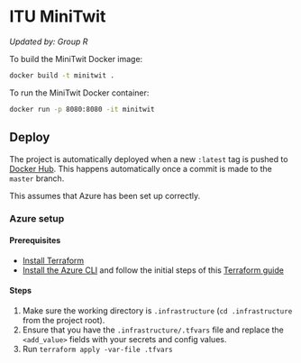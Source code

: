 # ITU MiniTwit
*Updated by: Group R*

To build the MiniTwit Docker image:
```sh
docker build -t minitwit .
```

To run the MiniTwit Docker container:
```sh
docker run -p 8080:8080 -it minitwit
```

## Deploy
The project is automatically deployed when a new `:latest` tag is pushed to [Docker Hub](https://hub.docker.com/repository/docker/kongborup/itu-minitwit-server). This happens automatically once a commit is made to the `master` branch.

This assumes that Azure has been set up correctly.

### Azure setup
#### Prerequisites
- [Install Terraform](https://learn.hashicorp.com/tutorials/terraform/install-cli?in=terraform/azure-get-started)
- [Install the Azure CLI](https://docs.microsoft.com/en-us/cli/azure/install-azure-cli) and follow the initial steps of this [Terraform guide](https://learn.hashicorp.com/tutorials/terraform/azure-build)

#### Steps
1. Make sure the working directory is `.infrastructure` (`cd .infrastructure` from the project root).
2. Ensure that you have the `.infrastructure/.tfvars` file and replace the `<add_value>` fields with your secrets and config values.
3. Run `terraform apply -var-file .tfvars`
